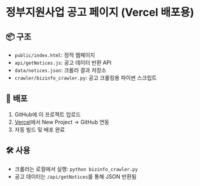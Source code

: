# 정부지원사업 공고 페이지 (Vercel 배포용)

## 📦 구조
- `public/index.html`: 정적 웹페이지
- `api/getNotices.js`: 공고 데이터 반환 API
- `data/notices.json`: 크롤러 결과 저장소
- `crawler/bizinfo_crawler.py`: 공고 크롤링용 파이썬 스크립트

## 🚀 배포
1. GitHub에 이 프로젝트 업로드
2. [Vercel](https://vercel.com)에서 New Project → GitHub 연동
3. 자동 빌드 및 배포 완료

## 🛠 사용
- 크롤러는 로컬에서 실행: `python bizinfo_crawler.py`
- 공고 데이터는 `/api/getNotices`를 통해 JSON 반환됨
